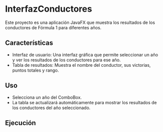 # InterfazConductores
Este proyecto es una aplicación JavaFX que muestra los resultados de los conductores de Fórmula 1 para diferentes años.

## Características
- Interfaz de usuario: Una interfaz gráfica que permite seleccionar un año y ver los resultados de los conductores para ese año.
- Tabla de resultados: Muestra el nombre del conductor, sus victorias, puntos totales y rango.

## Uso
- Selecciona un año del ComboBox.
- La tabla se actualizará automáticamente para mostrar los resultados de los conductores del año seleccionado.

## Ejecución
